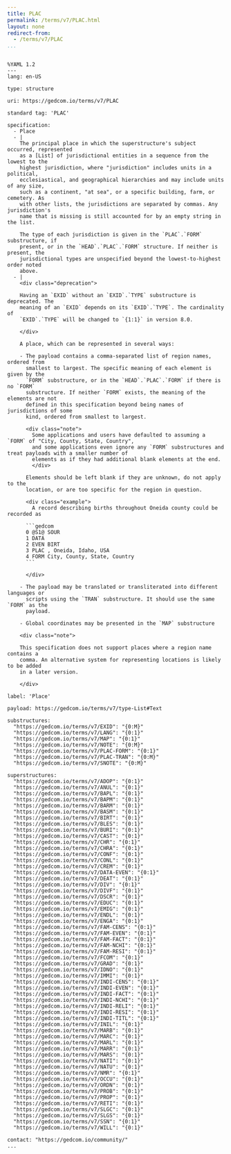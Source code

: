 ```yaml
---
title: PLAC
permalink: /terms/v7/PLAC.html
layout: none
redirect-from:
  - /terms/v7/PLAC
...
```


```

%YAML 1.2
---
lang: en-US

type: structure

uri: https://gedcom.io/terms/v7/PLAC

standard tag: 'PLAC'

specification:
  - Place
  - |
    The principal place in which the superstructure's subject occurred, represented
    as a [List] of jurisdictional entities in a sequence from the lowest to the
    highest jurisdiction, where "jurisdiction" includes units in a political,
    ecclesiastical, and geographical hierarchies and may include units of any size,
    such as a continent, "at sea", or a specific building, farm, or cemetery. As
    with other lists, the jurisdictions are separated by commas. Any jurisdiction's
    name that is missing is still accounted for by an empty string in the list.
    
    The type of each jurisdiction is given in the `PLAC`.`FORM` substructure, if
    present, or in the `HEAD`.`PLAC`.`FORM` structure. If neither is present, the
    jurisdictional types are unspecified beyond the lowest-to-highest order noted
    above.
  - |
    <div class="deprecation">
    
    Having an `EXID` without an `EXID`.`TYPE` substructure is deprecated. The
    meaning of an `EXID` depends on its `EXID`.`TYPE`. The cardinality of
    `EXID`.`TYPE` will be changed to `{1:1}` in version 8.0.
    
    </div>
    
    A place, which can be represented in several ways:
    
    - The payload contains a comma-separated list of region names, ordered from
      smallest to largest. The specific meaning of each element is given by the
      `FORM` substructure, or in the `HEAD`.`PLAC`.`FORM` if there is no `FORM`
      substructure. If neither `FORM` exists, the meaning of the elements are not
      defined in this specification beyond being names of jurisdictions of some
      kind, ordered from smallest to largest.
    
      <div class="note">
        Some applications and users have defaulted to assuming a `FORM` of "City, County, State, Country",
        and some applications even ignore any `FORM` substructures and treat payloads with a smaller number of
        elements as if they had additional blank elements at the end.
        </div>
    
      Elements should be left blank if they are unknown, do not apply to the
      location, or are too specific for the region in question.
    
      <div class="example">
        A record describing births throughout Oneida county could be recorded as
    
      ```gedcom
      0 @S1@ SOUR
      1 DATA
      2 EVEN BIRT
      3 PLAC , Oneida, Idaho, USA
      4 FORM City, County, State, Country
      ```
    
      </div>
    
    - The payload may be translated or transliterated into different languages or
      scripts using the `TRAN` substructure. It should use the same `FORM` as the
      payload.
    
    - Global coordinates may be presented in the `MAP` substructure
    
    <div class="note">
    
    This specification does not support places where a region name contains a
    comma. An alternative system for representing locations is likely to be added
    in a later version.
    
    </div>

label: 'Place'

payload: https://gedcom.io/terms/v7/type-List#Text

substructures:
  "https://gedcom.io/terms/v7/EXID": "{0:M}"
  "https://gedcom.io/terms/v7/LANG": "{0:1}"
  "https://gedcom.io/terms/v7/MAP": "{0:1}"
  "https://gedcom.io/terms/v7/NOTE": "{0:M}"
  "https://gedcom.io/terms/v7/PLAC-FORM": "{0:1}"
  "https://gedcom.io/terms/v7/PLAC-TRAN": "{0:M}"
  "https://gedcom.io/terms/v7/SNOTE": "{0:M}"

superstructures:
  "https://gedcom.io/terms/v7/ADOP": "{0:1}"
  "https://gedcom.io/terms/v7/ANUL": "{0:1}"
  "https://gedcom.io/terms/v7/BAPL": "{0:1}"
  "https://gedcom.io/terms/v7/BAPM": "{0:1}"
  "https://gedcom.io/terms/v7/BARM": "{0:1}"
  "https://gedcom.io/terms/v7/BASM": "{0:1}"
  "https://gedcom.io/terms/v7/BIRT": "{0:1}"
  "https://gedcom.io/terms/v7/BLES": "{0:1}"
  "https://gedcom.io/terms/v7/BURI": "{0:1}"
  "https://gedcom.io/terms/v7/CAST": "{0:1}"
  "https://gedcom.io/terms/v7/CHR": "{0:1}"
  "https://gedcom.io/terms/v7/CHRA": "{0:1}"
  "https://gedcom.io/terms/v7/CONF": "{0:1}"
  "https://gedcom.io/terms/v7/CONL": "{0:1}"
  "https://gedcom.io/terms/v7/CREM": "{0:1}"
  "https://gedcom.io/terms/v7/DATA-EVEN": "{0:1}"
  "https://gedcom.io/terms/v7/DEAT": "{0:1}"
  "https://gedcom.io/terms/v7/DIV": "{0:1}"
  "https://gedcom.io/terms/v7/DIVF": "{0:1}"
  "https://gedcom.io/terms/v7/DSCR": "{0:1}"
  "https://gedcom.io/terms/v7/EDUC": "{0:1}"
  "https://gedcom.io/terms/v7/EMIG": "{0:1}"
  "https://gedcom.io/terms/v7/ENDL": "{0:1}"
  "https://gedcom.io/terms/v7/ENGA": "{0:1}"
  "https://gedcom.io/terms/v7/FAM-CENS": "{0:1}"
  "https://gedcom.io/terms/v7/FAM-EVEN": "{0:1}"
  "https://gedcom.io/terms/v7/FAM-FACT": "{0:1}"
  "https://gedcom.io/terms/v7/FAM-NCHI": "{0:1}"
  "https://gedcom.io/terms/v7/FAM-RESI": "{0:1}"
  "https://gedcom.io/terms/v7/FCOM": "{0:1}"
  "https://gedcom.io/terms/v7/GRAD": "{0:1}"
  "https://gedcom.io/terms/v7/IDNO": "{0:1}"
  "https://gedcom.io/terms/v7/IMMI": "{0:1}"
  "https://gedcom.io/terms/v7/INDI-CENS": "{0:1}"
  "https://gedcom.io/terms/v7/INDI-EVEN": "{0:1}"
  "https://gedcom.io/terms/v7/INDI-FACT": "{0:1}"
  "https://gedcom.io/terms/v7/INDI-NCHI": "{0:1}"
  "https://gedcom.io/terms/v7/INDI-RELI": "{0:1}"
  "https://gedcom.io/terms/v7/INDI-RESI": "{0:1}"
  "https://gedcom.io/terms/v7/INDI-TITL": "{0:1}"
  "https://gedcom.io/terms/v7/INIL": "{0:1}"
  "https://gedcom.io/terms/v7/MARB": "{0:1}"
  "https://gedcom.io/terms/v7/MARC": "{0:1}"
  "https://gedcom.io/terms/v7/MARL": "{0:1}"
  "https://gedcom.io/terms/v7/MARR": "{0:1}"
  "https://gedcom.io/terms/v7/MARS": "{0:1}"
  "https://gedcom.io/terms/v7/NATI": "{0:1}"
  "https://gedcom.io/terms/v7/NATU": "{0:1}"
  "https://gedcom.io/terms/v7/NMR": "{0:1}"
  "https://gedcom.io/terms/v7/OCCU": "{0:1}"
  "https://gedcom.io/terms/v7/ORDN": "{0:1}"
  "https://gedcom.io/terms/v7/PROB": "{0:1}"
  "https://gedcom.io/terms/v7/PROP": "{0:1}"
  "https://gedcom.io/terms/v7/RETI": "{0:1}"
  "https://gedcom.io/terms/v7/SLGC": "{0:1}"
  "https://gedcom.io/terms/v7/SLGS": "{0:1}"
  "https://gedcom.io/terms/v7/SSN": "{0:1}"
  "https://gedcom.io/terms/v7/WILL": "{0:1}"

contact: "https://gedcom.io/community/"
...

```
